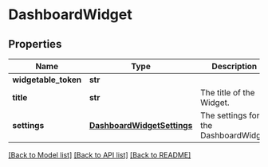# DashboardWidget

## Properties
Name | Type | Description | Notes
------------ | ------------- | ------------- | -------------
**widgetable_token** | **str** |  | [optional] 
**title** | **str** | The title of the Widget. | [optional] 
**settings** | [**DashboardWidgetSettings**](DashboardWidgetSettings.md) | The settings for the DashboardWidget | [optional] 

[[Back to Model list]](../README.md#documentation-for-models) [[Back to API list]](../README.md#documentation-for-api-endpoints) [[Back to README]](../README.md)


